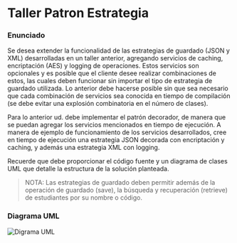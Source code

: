 # Taller Patron Estrategia

### Enunciado

Se desea extender la funcionalidad de las estrategias de guardado (JSON y XML) desarrolladas en un taller anterior, agregando servicios de caching, encriptación (AES) y logging de operaciones. Estos servicios son opcionales y es posible que el cliente desee realizar combinaciones de estos, las cuales deben funcionar sin importar el tipo de estrategia de guardado utilizada. Lo anterior debe hacerse posible sin que sea necesario que cada combinación de servicios sea conocida en tiempo de compilación (se debe evitar una explosión combinatoria en el número de clases).

Para lo anterior ud. debe implementar el patrón decorador, de manera que se puedan agregar los servicios mencionados en tiempo de ejecución. A manera de ejemplo de funcionamiento de los servicios desarrollados, cree en tiempo de ejecución una estrategia JSON decorada con encriptación y caching, y además una estrategia XML con logging.

Recuerde que debe proporcionar el código fuente y un diagrama de clases UML que detalle la estructura de la solución planteada.

> NOTA: Las estrategias de guardado deben permitir además de la operación de guardado (save), la búsqueda y recuperación (retrieve) de estudiantes por su nombre o código.

### Diagrama UML

![Digrama UML](/UML.png "Diagrama UML")
